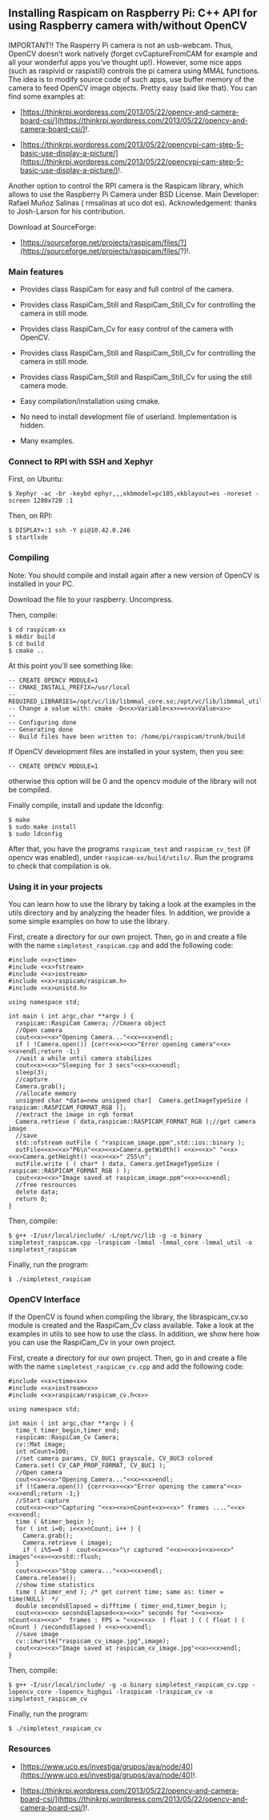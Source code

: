 
## Installing Raspicam on Raspberry Pi: C++ API for using Raspberry camera with/without OpenCV ##

IMPORTANT!! The Rasperry Pi camera is not an usb-webcam. Thus, OpenCV doesn’t work natively (forget cvCaptureFromCAM for example and all your wonderful apps you’ve thought up!). However, some nice apps (such as raspivid or raspistill) controls  the pi camera using MMAL functions. The idea is to modify source code of such apps, use buffer memory of the camera to feed OpenCV image objects. Pretty easy (said like that). You can find some examples at:

- [https://thinkrpi.wordpress.com/2013/05/22/opencv-and-camera-board-csi/](https://thinkrpi.wordpress.com/2013/05/22/opencv-and-camera-board-csi/)!.

- [https://thinkrpi.wordpress.com/2013/05/22/opencvpi-cam-step-5-basic-use-display-a-picture/](https://thinkrpi.wordpress.com/2013/05/22/opencvpi-cam-step-5-basic-use-display-a-picture/)!.

Another option to control the RPI camera is the Raspicam library, which allows to use the Raspberry Pi Camera under BSD License. Main Developer: Rafael Muñoz Salinas ( rmsalinas at uco dot es). Acknowledgement: thanks to Josh-Larson for his contribution.

Download at SourceForge:

- [https://sourceforge.net/projects/raspicam/files/?](https://sourceforge.net/projects/raspicam/files/?)!.

### Main features ###

- Provides  class RaspiCam for easy and full control of the camera.

- Provides class  RaspiCam_Still and RaspiCam_Still_Cv for controlling the camera in still mode.

- Provides class  RaspiCam_Cv for easy control of the camera with OpenCV.

- Provides class  RaspiCam_Still and RaspiCam_Still_Cv for controlling the camera in still mode.

- Provides class RaspiCam_Still and RaspiCam_Still_Cv for using the still camera mode.

- Easy compilation/installation using cmake.

- No need to install development file of userland. Implementation is hidden.

- Many examples.

### Connect to RPI with SSH and Xephyr ###

First, on Ubuntu:

```
$ Xephyr -ac -br -keybd ephyr,,,xkbmodel=pc105,xkblayout=es -noreset -screen 1280x720 :1
```

Then, on RPI:

```
$ DISPLAY=:1 ssh -Y pi@10.42.0.246
$ startlxde
```

### Compiling ###

Note: You should compile and install again after a new version of OpenCV is installed in your PC.

Download the file to your raspberry. Uncompress.

Then, compile:

```
$ cd raspicam-xx
$ mkdir build
$ cd build
$ cmake ..
```

At this point you'll see something like:

```
-- CREATE OPENCV MODULE=1
-- CMAKE_INSTALL_PREFIX=/usr/local
-- REQUIRED_LIBRARIES=/opt/vc/lib/libmmal_core.so;/opt/vc/lib/libmmal_util.so;/opt/vc/lib/libmmal.so
-- Change a value with: cmake -D<<x>Variable<x>>=<<x>Value<x>>
-- 
-- Configuring done
-- Generating done
-- Build files have been written to: /home/pi/raspicam/trunk/build
```

If OpenCV development files are installed in your system, then  you see:

```
-- CREATE OPENCV MODULE=1
```

otherwise this option will be 0 and the opencv module of the library will not be compiled.
 
Finally compile, install and update the ldconfig:

```
$ make
$ sudo make install
$ sudo ldconfig
```

After that, you have the programs ```raspicam_test``` and ```raspicam_cv_test``` (if opencv was enabled), under ```raspicam-xx/build/utils/```. Run the programs to check that compilation is ok.

### Using it in your projects ###

You can learn how to use the library by taking a look at the examples in the utils directory and  by analyzing the header files. In addition, we provide a some simple examples on how to use the library.

First, create a directory for our own project. Then, go in and create a file with the name ```simpletest_raspicam.cpp``` and add the following code:

```
#include <<x>ctime>
#include <<x>fstream>
#include <<x>iostream>
#include <<x>raspicam/raspicam.h>
#include <<x>unistd.h>
    
using namespace std;
    
int main ( int argc,char **argv ) {
  raspicam::RaspiCam Camera; //Cmaera object
  //Open camera 
  cout<<x><<x>"Opening Camera..."<<x><<x>endl;
  if ( !Camera.open()) {cerr<<x><<x>"Error opening camera"<<x><<x>endl;return -1;}
  //wait a while until camera stabilizes
  cout<<x><<x>"Sleeping for 3 secs"<<x><<x>endl;
  sleep(3);
  //capture
  Camera.grab();
  //allocate memory
  unsigned char *data=new unsigned char[  Camera.getImageTypeSize ( raspicam::RASPICAM_FORMAT_RGB )];
  //extract the image in rgb format
  Camera.retrieve ( data,raspicam::RASPICAM_FORMAT_RGB );//get camera image
  //save
  std::ofstream outFile ( "raspicam_image.ppm",std::ios::binary );
  outFile<<x><<x>"P6\n"<<x><<x>Camera.getWidth() <<x><<x>" "<<x><<x>Camera.getHeight() <<x><<x>" 255\n";
  outFile.write ( ( char* ) data, Camera.getImageTypeSize ( raspicam::RASPICAM_FORMAT_RGB ) );
  cout<<x><<x>"Image saved at raspicam_image.ppm"<<x><<x>endl;
  //free resrources
  delete data;
  return 0;
}
```

Then, compile:

```
$ g++ -I/usr/local/include/ -L/opt/vc/lib -g -o binary simpletest_raspicam.cpp -lraspicam -lmmal -lmmal_core -lmmal_util -o simpletest_raspicam
```

Finally, run the program:

```
$ ./simpletest_raspicam
```

### OpenCV Interface ###

If the OpenCV is found when compiling the library, the libraspicam_cv.so module is created and the RaspiCam_Cv class available. Take a look at the examples in utils to see how to use the class. In addition, we show here how you can use the RaspiCam_Cv in your own project.

First, create a directory for our own project. Then, go in and create a file with the name ```simpletest_raspicam_cv.cpp``` and add the following code:

```
#include <<x>ctime<x>>
#include <<x>iostream<x>>
#include <<x>raspicam/raspicam_cv.h<x>>
    
using namespace std; 
    
int main ( int argc,char **argv ) {
  time_t timer_begin,timer_end;
  raspicam::RaspiCam_Cv Camera;
  cv::Mat image;
  int nCount=100;
  //set camera params, CV_8UC1 grayscale, CV_8UC3 colored
  Camera.set( CV_CAP_PROP_FORMAT, CV_8UC1 );
  //Open camera
  cout<<x><<x>"Opening Camera..."<<x><<x>endl;
  if (!Camera.open()) {cerr<<x><<x>"Error opening the camera"<<x><<x>endl;return -1;}
  //Start capture
  cout<<x><<x>"Capturing "<<x><<x>nCount<<x><<x>" frames ...."<<x><<x>endl;
  time ( &timer_begin );
  for ( int i=0; i<<x>nCount; i++ ) {
    Camera.grab();
    Camera.retrieve ( image);
    if ( i%5==0 )  cout<<x><<x>"\r captured "<<x><<x>i<<x><<x>" images"<<x><<x>std::flush;
  }
  cout<<x><<x>"Stop camera..."<<x><<x>endl;
  Camera.release();
  //show time statistics
  time ( &timer_end ); /* get current time; same as: timer = time(NULL)  */
  double secondsElapsed = difftime ( timer_end,timer_begin );
  cout<<x><<x> secondsElapsed<<x><<x>" seconds for "<<x><<x> nCount<<x><<x>"  frames : FPS = "<<x><<x>  ( float ) ( ( float ) ( nCount ) /secondsElapsed ) <<x><<x>endl;
  //save image 
  cv::imwrite("raspicam_cv_image.jpg",image);
  cout<<x><<x>"Image saved at raspicam_cv_image.jpg"<<x><<x>endl;
}
```

Then, compile:

```
$ g++ -I/usr/local/include/ -g -o binary simpletest_raspicam_cv.cpp -lopencv_core -lopencv_highgui -lraspicam -lraspicam_cv -o simpletest_raspicam_cv
```

Finally, run the program:

```
$ ./simpletest_raspicam_cv
```

### Resources ###

- [https://www.uco.es/investiga/grupos/ava/node/40](https://www.uco.es/investiga/grupos/ava/node/40)!.

- [https://thinkrpi.wordpress.com/2013/05/22/opencv-and-camera-board-csi/](https://thinkrpi.wordpress.com/2013/05/22/opencv-and-camera-board-csi/)!.

